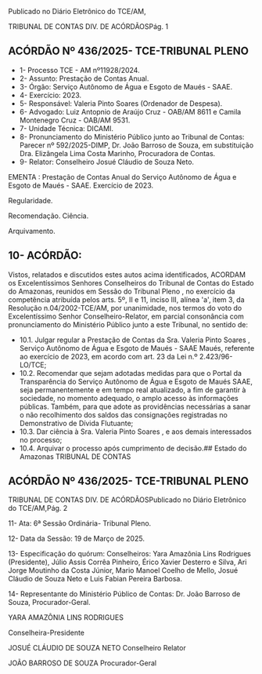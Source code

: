 Publicado  no  Diário  Eletrônico do TCE/AM,

TRIBUNAL DE CONTAS DIV. DE ACÓRDÃOSPág. 1

## ACÓRDÃO Nº 436/2025- TCE-TRIBUNAL PLENO

- 1- Processo TCE - AM nº11928/2024.
- 2- Assunto: Prestação de Contas Anual.
- 3- Órgão: Serviço Autônomo de Água e Esgoto de Maués - SAAE.
- 4- Exercício: 2023.
- 5- Responsável: Valeria Pinto Soares (Ordenador de Despesa).
- 6- Advogado: Luiz Antopnio de Araújo Cruz - OAB/AM 8611 e Camila Montenegro Cruz - OAB/AM 9531.
- 7- Unidade Técnica: DICAMI.
- 8- Pronunciamento  do  Ministério  Público  junto  ao  Tribunal  de  Contas: Parecer  nº 592/2025-DIMP,  Dr.  João  Barroso  de  Souza,  em  substituição  Dra.  Elizângela  Lima Costa Marinho, Procuradora de Contas.
- 9- Relator: Conselheiro Josué Cláudio de Souza Neto.

EMENTA :  Prestação  de  Contas  Anual  do  Serviço Autônomo  de  Água  e  Esgoto  de  Maués  -  SAAE. Exercício de 2023.

Regularidade.

Recomendação. Ciência.

Arquivamento.

## 10-  ACÓRDÃO:

Vistos, relatados e discutidos estes autos acima identificados, ACORDAM os Excelentíssimos Senhores Conselheiros do Tribunal de Contas do Estado do Amazonas, reunidos em Sessão do Tribunal Pleno , no exercício da competência atribuída pelos arts. 5º, II e 11, inciso III, alínea 'a', item 3, da  Resolução  n.04/2002-TCE/AM, por unanimidade, nos  termos  do  voto  do  Excelentíssimo  Senhor  Conselheiro-Relator, em parcial consonância com pronunciamento do Ministério Público junto a este Tribunal, no sentido de:

- 10.1. Julgar regular a Prestação de Contas da Sra. Valeria Pinto Soares , Serviço  Autônomo  de  Água  e  Esgoto  de  Maués  -  SAAE  Maués, referente  ao  exercício  de  2023,  em  acordo  com  art.  23  da  Lei  n.º 2.423/96-LO/TCE;
- 10.2. Recomendar que  sejam  adotadas  medidas  para  que  o  Portal  da Transparência  do  Serviço  Autônomo  de  Água  e  Esgoto  de  Maués  SAAE,  seja  permanentemente  e  em  tempo  real  atualizado,  a  fim  de garantir  à  sociedade,  no  momento  adequado,  o  amplo  acesso  às informações públicas. Também,  para  que  adote  as  providências necessárias a sanar o não recolhimento dos saldos das consignações registradas no Demonstrativo de Dívida Flutuante;
- 10.3. Dar ciência à  Sra. Valeria Pinto Soares ,  e  aos demais interessados no processo;
- 10.4. Arquivar o processo após cumprimento de decisão.## Estado do Amazonas TRIBUNAL DE CONTAS

## ACÓRDÃO Nº 436/2025- TCE-TRIBUNAL PLENO

TRIBUNAL DE CONTAS DIV. DE ACÓRDÃOSPublicado  no  Diário  Eletrônico do TCE/AM,Pág. 2

11-  Ata: 6ª Sessão Ordinária- Tribunal Pleno.

12-  Data da Sessão: 19 de Março de 2025.

13-  Especificação do quórum: Conselheiros: Yara Amazônia Lins Rodrigues (Presidente),  Júlio  Assis  Corrêa  Pinheiro,  Érico  Xavier  Desterro  e  Silva,  Ari  Jorge Moutinho da Costa Júnior, Mario  Manoel  Coelho de  Mello,  Josué  Cláudio  de  Souza Neto e Luis Fabian Pereira Barbosa.

14-  Representante  do  Ministério  Público  de  Contas: Dr.  João  Barroso  de  Souza, Procurador-Geral.

YARA AMAZÔNIA LINS RODRIGUES

Conselheira-Presidente

JOSUÉ CLÁUDIO DE SOUZA NETO Conselheiro Relator

JOÃO BARROSO DE SOUZA Procurador-Geral